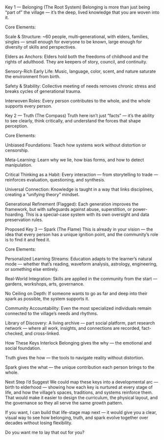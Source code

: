 Key 1 — Belonging
(The Root System) Belonging is more than just being “part of” the village — it’s the deep, lived knowledge that you are woven into it.

Core Elements:

Scale & Structure: ~60 people, multi‑generational, with elders, families, singles — small enough for everyone to be known, large enough for diversity of skills and perspectives.

Elders as Anchors: Elders hold both the freedoms of childhood and the rights of adulthood. They are keepers of story, council, and continuity.

Sensory-Rich Early Life: Music, language, color, scent, and nature saturate the environment from birth.

Safety & Stability: Collective meeting of needs removes chronic stress and breaks cycles of generational trauma.

Interwoven Roles: Every person contributes to the whole, and the whole supports every person.

Key 2 — Truth
(The Compass) Truth here isn’t just “facts” — it’s the ability to see clearly, think critically, and understand the forces that shape perception.

Core Elements:

Unbiased Foundations: Teach how systems work without distortion or censorship.

Meta-Learning: Learn why we lie, how bias forms, and how to detect manipulation.

Critical Thinking as a Habit: Every interaction — from storytelling to trade — reinforces evaluation, questioning, and synthesis.

Universal Connection: Knowledge is taught in a way that links disciplines, creating a “unifying theory” mindset.

Generational Refinement (Flagged): Each generation improves the framework, but with safeguards against abuse, superstition, or power-hoarding. This is a special-case system with its own oversight and data preservation rules.

Proposed Key 3 — Spark
(The Flame) This is already in your vision — the idea that every person has a unique ignition point, and the community’s role is to find it and feed it.

Core Elements:

Personalized Learning Streams: Education adapts to the learner’s natural mode — whether that’s reading, waveform analysis, astrology, engineering, or something else entirely.

Real-World Integration: Skills are applied in the community from the start — gardens, workshops, arts, governance.

No Ceiling on Depth: If someone wants to go as far and deep into their spark as possible, the system supports it.

Community Accountability: Even the most specialized individuals remain connected to the village’s needs and rhythms.

Library of Discovery: A living archive — part social platform, part research network — where all work, insights, and connections are recorded, fact-checked, and cross-linked.

How These Keys Interlock
Belonging gives the why — the emotional and social foundation.

Truth gives the how — the tools to navigate reality without distortion.

Spark gives the what — the unique contribution each person brings to the whole.

Next Step I’d Suggest
We could map these keys into a developmental arc — birth to elderhood — showing how each key is nurtured at every stage of life, and how the village’s spaces, traditions, and systems reinforce them. That would make it easier to design the curriculum, the physical layout, and the governance so they all serve the same growth pattern.

If you want, I can build that life-stage map next — it would give you a clear, visual way to see how belonging, truth, and spark evolve together over decades without losing flexibility.

Do you want me to lay that out for you?